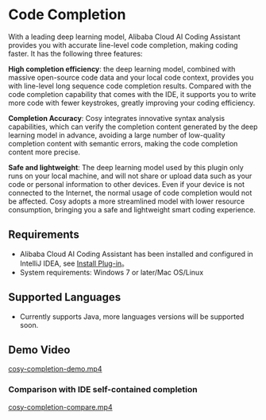 # Code Completion

With a leading deep learning model, Alibaba Cloud AI Coding Assistant provides you with accurate line-level code completion, making coding faster. It has the following three features:

**High completion efficiency**: the deep learning model, combined with massive open-source code data and your local code context, provides you with line-level long sequence code completion results. Compared with the code completion capability that comes with the IDE, it supports you to write more code with fewer keystrokes, greatly improving your coding efficiency.

**Completion Accuracy**: Cosy integrates innovative syntax analysis capabilities, which can verify the completion content generated by the deep learning model in advance, avoiding a large number of low-quality completion content with semantic errors, making the code completion content more precise.

**Safe and lightweight**: The deep learning model used by this plugin only runs on your local machine, and will not share or upload data such as your code or personal information to other devices. Even if your device is not connected to the Internet, the normal usage of code completion would not be affected. Cosy adopts a more streamlined model with lower resource consumption, bringing you a safe and lightweight smart coding experience.

## Requirements

- Alibaba Cloud AI Coding Assistant has been installed and configured in IntelliJ IDEA, see [Install Plug-in](en-us/guide/quickstart.md)。
- System requirements: Windows 7 or later/Mac OS/Linux


## Supported Languages

- Currently supports Java, more languages versions will be supported soon. 

## Demo Video

[cosy-completion-demo.mp4](https://cosy-aliyun.oss-cn-hangzhou.aliyuncs.com/cosy-completion-demo.mp4 ':include :size=500')

### Comparison with IDE self-contained completion

[cosy-completion-compare.mp4](https://cosy-aliyun.oss-cn-hangzhou.aliyuncs.com/cosy-completion-compare.mp4 ':include :size=500')